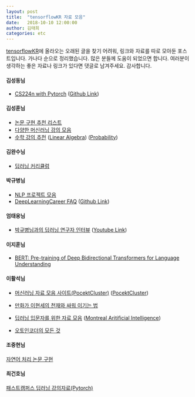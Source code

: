 ```yaml
---
layout: post
title:  "tensorflowKR 자료 모음"
date:   2018-10-10 12:00:00
author: 김태희
categories: etc
---
```


[tensorflowKR](https://www.facebook.com/groups/TensorFlowKR/)에 올라오는 오래된 글을 찾기 어려워, 링크와 자료를 따로 모아둔 포스트입니다.
가나다 순으로 정리했습니다.
많은 분들께 도움이 되었으면 합니다. 여러분이 생각하는 좋은 자료나 링크가 있다면 댓글로 남겨주세요.
감사합니다.

#### 김성동님
* [CS224n with Pytorch](https://www.facebook.com/groups/TensorFlowKR/permalink/557667904574272/) ([Github Link](https://github.com/DSKSD/DeepNLP-models-Pytorch))

#### 김성훈님
* [논문 구현 추천 리스트](https://www.facebook.com/groups/TensorFlowKR/permalink/683550341986027/)  
* [다양한 머신러닝 강의 모음](https://www.facebook.com/groups/TensorFlowKR/permalink/576695412671521/)  
* [수학 강의 추천](https://www.facebook.com/groups/TensorFlowKR/permalink/752194238454970/)
([Linear Algebra](https://www.youtube.com/watch?v=ZK3O402wf1c&list=PLE7DDD91010BC51F8&index=1))
([Probability](https://www.youtube.com/watch?v=KbB0FjPg0mw&list=PL2SOU6wwxB0uwwH80KTQ6ht66KWxbzTIo&index=1))

#### 김완수님
* [딥러닝 커리큘럼](https://www.facebook.com/groups/TensorFlowKR/permalink/752274848446909/)

#### 박규병님
* [NLP 프로젝트 모음](https://www.facebook.com/groups/TensorFlowKR/permalink/759277004413360/)
* [DeepLearningCareer FAQ](https://www.facebook.com/groups/TensorFlowKR/permalink/744044119269982/) ([Github Link](https://github.com/Kyubyong/dl_career_faq))

#### 엄태웅님
* [박규병님과의 딥러닝 연구자 인터뷰](https://www.facebook.com/groups/TensorFlowKR/permalink/763243264016734/) ([Youtube Link](https://www.youtube.com/watch?v=LqEOEJc2NGA&list=PL0oFI08O71gKEXITQ7OG2SCCXkrtid7Fq&t=0s&index=42))

#### 이지훈님

* [BERT: Pre-training of Deep Bidirectional Transformers for Language Understanding](https://www.facebook.com/groups/TensorFlowKR/permalink/767590103582050/)

#### 이활석님
* [머신러닝 자료 모음 사이트(PocektCluster)](https://www.facebook.com/groups/TensorFlowKR/permalink/761143780893349/)
([PocektCluster](https://blog.pocketcluster.io/))

* [만화가 이현세의 천재와 싸워 이기는 법](https://www.facebook.com/groups/TensorFlowKR/permalink/468480420159688/)  

* [딥러닝 입문자를 위한 자료 모음](https://www.facebook.com/groups/TensorFlowKR/permalink/741563959517998/)
([Montreal Aritificial Intelligence](https://montrealartificialintelligence.com/))

* [오토인코더의 모든 것](https://www.facebook.com/groups/TensorFlowKR/permalink/645625035778558/)

#### 조중현님
[자연어 처리 논문 구현](https://www.facebook.com/groups/TensorFlowKR/permalink/765424337131960/)

#### 최건호님
[패스트캠퍼스 딥러닝 강의자료(Pytorch)](https://www.facebook.com/groups/TensorFlowKR/permalink/534667666874296/)
